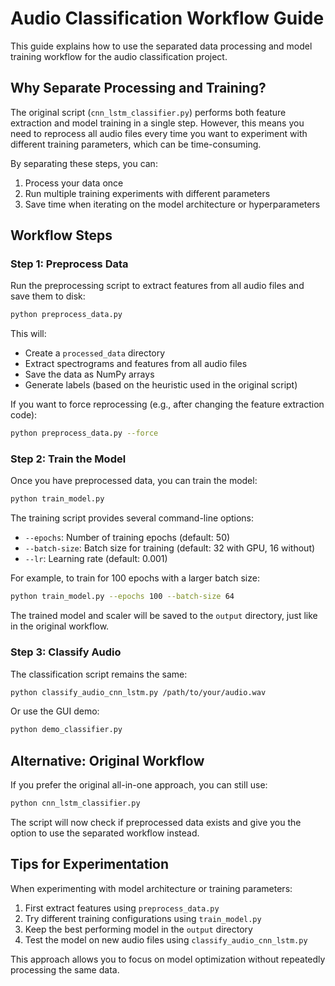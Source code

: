 # Audio Classification Workflow Guide

This guide explains how to use the separated data processing and model training workflow for the audio classification project.

## Why Separate Processing and Training?

The original script (`cnn_lstm_classifier.py`) performs both feature extraction and model training in a single step. However, this means you need to reprocess all audio files every time you want to experiment with different training parameters, which can be time-consuming.

By separating these steps, you can:
1. Process your data once
2. Run multiple training experiments with different parameters
3. Save time when iterating on the model architecture or hyperparameters

## Workflow Steps

### Step 1: Preprocess Data

Run the preprocessing script to extract features from all audio files and save them to disk:

```bash
python preprocess_data.py
```

This will:
- Create a `processed_data` directory
- Extract spectrograms and features from all audio files
- Save the data as NumPy arrays
- Generate labels (based on the heuristic used in the original script)

If you want to force reprocessing (e.g., after changing the feature extraction code):

```bash
python preprocess_data.py --force
```

### Step 2: Train the Model

Once you have preprocessed data, you can train the model:

```bash
python train_model.py
```

The training script provides several command-line options:
- `--epochs`: Number of training epochs (default: 50)
- `--batch-size`: Batch size for training (default: 32 with GPU, 16 without)
- `--lr`: Learning rate (default: 0.001)

For example, to train for 100 epochs with a larger batch size:

```bash
python train_model.py --epochs 100 --batch-size 64
```

The trained model and scaler will be saved to the `output` directory, just like in the original workflow.

### Step 3: Classify Audio

The classification script remains the same:

```bash
python classify_audio_cnn_lstm.py /path/to/your/audio.wav
```

Or use the GUI demo:

```bash
python demo_classifier.py
```

## Alternative: Original Workflow

If you prefer the original all-in-one approach, you can still use:

```bash
python cnn_lstm_classifier.py
```

The script will now check if preprocessed data exists and give you the option to use the separated workflow instead.

## Tips for Experimentation

When experimenting with model architecture or training parameters:

1. First extract features using `preprocess_data.py`
2. Try different training configurations using `train_model.py`
3. Keep the best performing model in the `output` directory
4. Test the model on new audio files using `classify_audio_cnn_lstm.py`

This approach allows you to focus on model optimization without repeatedly processing the same data. 